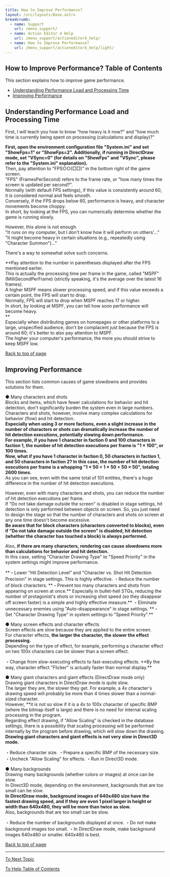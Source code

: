 ```yaml
---
title: How to Improve Performance?
layout: /src/layouts/Base.astro
breadcrumb:
  - name: Support
    url: /menu_support/
  - name: Action Editor 4 Help
    url: /menu_support/actioneditor4_help/
  - name: How to Improve Performance?
    url: /menu_support/actioneditor4_help/light/
---
```


<a name="TOP"></a>

## How to Improve Performance? Table of Contents

This section explains how to improve game performance.  
  

- [Understanding Performance Load and Processing Time](#SHOW)
- [Improving Performance](#LIGHT)

<a name="SHOW"></a>

## Understanding Performance Load and Processing Time

First, I will teach you how to know "how heavy is it now?" and "how much time is currently being spent on processing (calculations and display)?"  
  
**First, open the environment configuration file "System.ini" and set "ShowFps=1" or "ShowFps=2". Additionally, if running in DirectDraw mode, set "VSync=0" (for details on "ShowFps" and "VSync", please refer to the "System.ini" explanation).**  
Then, pay attention to "FPS○○(□□)" in the bottom right of the game screen.  
"FPS" (FramesPerSecond) refers to the frame rate, or "how many times the screen is updated per second?".  
Normally (with default FPS settings), if this value is consistently around 60, it is considered normal and feels smooth.  
Conversely, if the FPS drops below 60, performance is heavy, and character movements become choppy.  
In short, by looking at the FPS, you can numerically determine whether the game is running slowly.  
  
However, this alone is not enough.  
"It runs on my computer, but I don't know how it will perform on others'..."  
"It might become heavy in certain situations (e.g., repeatedly using "Character Summon")..."  
  
There's a way to somewhat solve such concerns.  
  
**Pay attention to the number in parentheses displayed after the FPS mentioned earlier.  
This is actually the processing time per frame in the game, called "MSPF" (MilliSecondPerFrame) (strictly speaking, it's the average over the latest 16 frames).  
A higher MSPF means slower processing speed, and if this value exceeds a certain point, the FPS will start to drop.  
Normally, FPS will start to drop when MSPF reaches 17 or higher.  
In short, by looking at MSPF, you can tell how soon performance will become heavy.  
**  
Especially when distributing games on homepages or other platforms to a large, unspecified audience, don't be complacent just because the FPS is around 60; it's better to also pay attention to MSPF.  
The higher your computer's performance, the more you should strive to keep MSPF low.  

[Back to top of page](#TOP)

<a name="LIGHT"></a>

## Improving Performance

This section lists common causes of game slowdowns and provides solutions for them.  
  
● Many characters and shots  
Blocks and items, which have fewer calculations for behavior and hit detection, don't significantly burden the system even in large numbers.  
Characters and shots, however, involve many complex calculations for behavior (flow) and hit detection.  
**Especially when using 3 or more factions, even a slight increase in the number of characters or shots can dramatically increase the number of hit detection executions, potentially slowing down performance.  
For example, if you have 1 character in faction 0 and 100 characters in faction 1, the number of hit detection executions per frame is "1 × 100", or 100 times.  
Now, what if you have 1 character in faction 0, 50 characters in faction 1, and 50 characters in faction 2? In this case, the number of hit detection executions per frame is a whopping "1 × 50 + 1 × 50 + 50 × 50", totaling 2600 times.**  
As you can see, even with the same total of 101 entities, there's a huge difference in the number of hit detection executions.  
  
However, even with many characters and shots, you can reduce the number of hit detection executions per frame.  
If "Do not take damage outside the screen" is disabled in stage settings, hit detection is only performed between objects on screen. So, you just need to design the stage so that the number of characters and shots on screen at any one time doesn't become excessive.  
**Be aware that for block characters (characters converted to blocks), even if "Do not take damage outside the screen" is disabled, hit detection (whether the character has touched a block) is always performed.**  
  
Also, **if there are many characters, rendering can cause slowdowns more than calculations for behavior and hit detection.**  
In this case, setting "Character Drawing Type" to "Speed Priority" in the system settings might improve performance.  
  
<Solutions>  
**・Lower "Hit Detection Level" and "Character vs. Shot Hit Detection Precision" in stage settings. This is highly effective.  
・Reduce the number of block characters.  
**・Prevent too many characters and shots from appearing on screen at once.** Especially in bullet-hell STGs, reducing the number of protagonist's shots or increasing shot speed (so they disappear off screen faster) is a simple and highly effective measure.**  
・Eliminate unnecessary enemies using "Auto-disappearance" in stage settings.  
**・Set "Character Drawing Type" in system settings to "Speed Priority".**  
  
● Many screen effects and character effects  
Screen effects are slow because they are applied to the entire screen.  
For character effects, **the larger the character, the slower the effect processing.**  
Depending on the type of effect, for example, performing a character effect on two 100x characters can be slower than a screen effect.  
  
<Solutions>  
・Change from slow-executing effects to fast-executing effects. **By the way, character effect "Flicker" is actually faster than normal display.**  
  
● Many giant characters and giant effects (DirectDraw mode only)  
Drawing giant characters in DirectDraw mode is quite slow.  
The larger they are, the slower they get. For example, a 4x character's drawing speed will probably be more than 4 times slower than a normal-sized character.  
However, **it is not so slow if it is a 4x to 100x character of specific BMP (where the bitmap itself is large) and there is no need for internal scaling processing in the program.  
Regarding effect drawing, if "Allow Scaling" is checked in the database settings, there is a possibility that scaling processing will be performed internally by the program before drawing, which will slow down the drawing.  
**Drawing giant characters and giant effects is not very slow in Direct3D mode.**  
  
<Solutions>  
・Reduce character size.  
・Prepare a specific BMP of the necessary size.  
・Uncheck "Allow Scaling" for effects.  
・Run in Direct3D mode.  
  
● Many backgrounds  
Drawing many backgrounds (whether colors or images) at once can be slow.  
In Direct3D mode, depending on the environment, backgrounds that are too small can be slow.  
**In DirectDraw mode, background images of 640x480 size have the fastest drawing speed, and if they are even 1 pixel larger in height or width than 640x480, they will be more than twice as slow.**  
Also, backgrounds that are too small can be slow.  
  
<Solutions>  
・Reduce the number of backgrounds displayed at once.  
・Do not make background images too small.  
・In DirectDraw mode, make background images 640x480 or smaller. 640x480 is best.  

[Back to top of page](#TOP)

---

  

[To Next Topic](/en/menu_support/actioneditor4_help/packaging/)

[To Help Table of Contents](/en/menu_support/actioneditor4_help/)